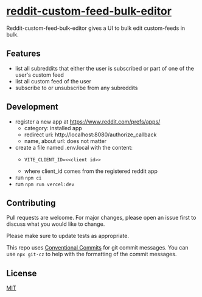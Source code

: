 # [reddit-custom-feed-bulk-editor](https://multireddit-editor.vercel.app)

Reddit-custom-feed-bulk-editor gives a UI to bulk edit custom-feeds in bulk.

## Features

- list all subreddits that either the user is subscribed or part of one of the user's custom feed
- list all custom feed of the user
- subscribe to or unsubscribe from any subreddits

## Development

- register a new app at https://www.reddit.com/prefs/apps/
  - category: installed app
  - redirect uri: http://localhost:8080/authorize_callback
  - name, about url: does not matter
- create a file named .env.local with the content:
  - ```
    VITE_CLIENT_ID=<<client id>>
    ```
  - where client_id comes from the registered reddit app
- run `npm ci`
- run `npm run vercel:dev`

## Contributing

Pull requests are welcome. For major changes, please open an issue first to discuss what you would like to change.

Please make sure to update tests as appropriate.

This repo uses [Conventional Commits](https://www.conventionalcommits.org/) for git commit messages.
You can use `npx git-cz` to help with the formatting of the commit messages.

## License

[MIT](https://choosealicense.com/licenses/mit/)
